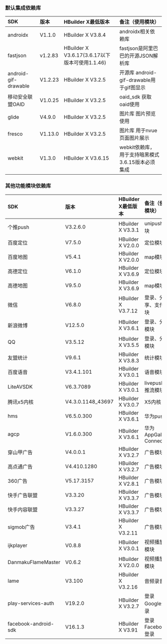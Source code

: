 
### 默认集成依赖库

|SDK|版本|HBuilder X最低版本|备注（使用模块）
|:----|:----|:----|:----
|androidx|V1.1.0|HBuilder X V3.8.4|androidx相关依赖库
|fastjson|v1.2.83|HBuilder X V3.6.17(3.6.17以下版本可使用1.1.46)|fastjson是阿里巴巴的开源JSON解析库
|android-gif-drawable|V1.2.23|HBuilder X V3.2.5|开源库 android-gif-drawable用于gif图显示
|移动安全联盟OAID|V1.0.25|HBuilder X V3.2.5|oaid_sdk 获取oaid使用
|glide|V4.9.0|HBuilder X V3.2.5|图片库 图片预览使用
|fresco|V1.13.0|HBuilder X V3.2.5|图片库 用于nvue页面图片展示
|webkit|V1.3.0|HBuilder X V3.6.15|webkit依赖库，用于支持暗黑模式  3.6.15版本必须集成


### 其他功能模块依赖库

|SDK|版本|HBuilder X最低版本|备注（使用模块）
|:----|:----|:----|:----
|个推push|V3.2.6.0|HBuilder X V3.3.1|unipush模块
|百度定位|V7.5.0|HBuilder X V2.0.0|定位模块
|百度地图|V5.4.1|HBuilder X V2.0.0|map模块
|高德定位|V6.1.0|HBuilder X V3.6.9|定位模块
|高德地图|V9.5.0|HBuilder X V3.6.9|map模块
|微信|V6.8.0|HBuilder X V3.7.12|登录、分享、支付模块
|新浪微博|V12.5.0|HBuilder X V3.6.1|登录、分享模块
|QQ|V3.5.12|HBuilder X V3.5.5|登录、分享模块
|友盟统计|V9.6.1|HBuilder X V3.8.3|统计模块
|百度语音|V3.4.1.101|HBuilder X V3.0.1|语音模块
|LiteAVSDK|V6.3.7089|HBuilder X V3.0.1|livepusher推流模块
|腾讯x5内核|V4.3.0.1148_43697|HBuilder X V3.0.7|X5内核
|hms|V6.5.0.300|HBuilder X V3.6.1|华为push
|agcp|V1.6.0.300|HBuilder X V3.6.1|华为AppGallery Connect
|穿山甲广告|V4.0.0.1|HBuilder X V3.2.7|广告模块
|高点通广告|V4.410.1280|HBuilder X V3.2.7|广告模块
|360广告|V5.17.3157|HBuilder X V2.8.1|广告模块
|快手广告联盟|V3.3.20|HBuilder X V3.3.7|广告模块
|快手内容联盟|V3.3.27|HBuilder X V3.3.7|广告模块
|sigmob广告|V3.4.1|HBuilder X V3.2.11|广告模块
|ijkplayer|V0.8.8|HBuilder X V3.0.1|视频播放器模块
|DanmakuFlameMaster|V0.6.2|HBuilder X V2.0.0|视频播放器模块
|lame|V3.100|HBuilder X V3.2.16|音频录音
|play-services-auth|V19.2.0|HBuilder X V3.2.7|登录 Google登录
|facebook-android-sdk|V16.1.3|HBuilder X V3.91|登录 Facebook登录